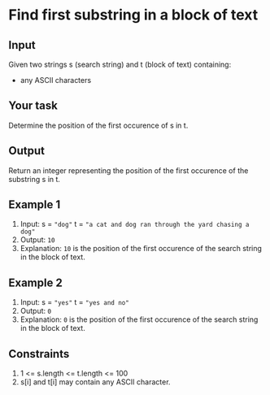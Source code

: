 # Find first substring in a block of text

## Input

Given two strings s (search string) and t (block of text) containing:

- any ASCII characters

## Your task

Determine the position of the first occurence of s in t.

## Output

Return an integer representing the position of the first occurence of the substring s in t.

## Example 1

1. Input: s = `"dog"` t = `"a cat and dog ran through the yard chasing a dog"`
2. Output: `10`
3. Explanation: `10` is the position of the first occurence of the search string in the block of text.

## Example 2

1. Input: s = `"yes"` t = `"yes and no"`
2. Output: `0`
3. Explanation: `0` is the position of the first occurence of the search string in the block of text.

## Constraints

1. 1 <= s.length <= t.length <= 100
2. s[i] and t[i] may contain any ASCII character.

